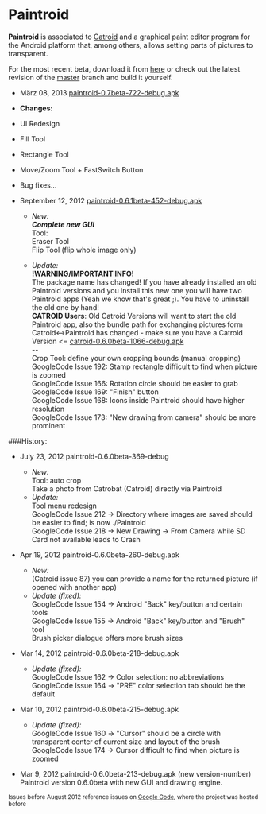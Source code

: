 Paintroid
=========

**Paintroid** is associated to [Catroid](https://github.com/Catrobat/Catroid) and a graphical paint editor program for the Android platform that, among others, allows setting parts of pictures to transparent.



For the most recent beta, download it from [here](http://catrobatgw.ist.tugraz.at:8080/job/Paintroid/lastSuccessfulBuild/artifact/Paintroid/bin/) or check out the latest revision of the [master](https://github.com/Catrobat/Paintroid/commits/master) branch and build it yourself.

* März 08, 2013 [paintroid-0.7beta-722-debug.apk](http://catrobatgw.ist.tugraz.at:8080/job/Paintroid/722/artifact/Paintroid/bin/paintroid-0.7beta-722-debug.apk)
 * **Changes:**
 * UI Redesign
 * Fill Tool
 * Rectangle Tool
 * Move/Zoom Tool + FastSwitch Button
 * Bug fixes...
 
 
 

* September 12, 2012 [paintroid-0.6.1beta-452-debug.apk](https://github.com/Catrobat/Paintroid/downloads)  
  * *New:*  
  ***Complete new GUI***  
  Tool:   
  Eraser Tool  
  Flip Tool (flip whole image only)
        
  * *Update:*  
  **!WARNING/IMPORTANT INFO!**  
  The package name has changed! If you have already installed an old Paintroid versions and you install this new one you will have two Paintroid apps (Yeah we know that's great ;). You have to uninstall the old one by hand!  
  **CATROID Users**: Old Catroid Versions will want to start the old Paintroid app, also the bundle path for exchanging pictures form Catroid<->Paintroid has changed - make sure you have a Catroid Version <= [catroid-0.6.0beta-1066-debug.apk ](https://github.com/Catrobat/Catroid/downloads)  
  --  
  Crop Tool: define your own cropping bounds (manual cropping)  
  GoogleCode Issue 192: Stamp rectangle difficult to find when picture is zoomed  
  GoogleCode Issue 166: Rotation circle should be easier to grab	 
  GoogleCode Issue 169: "Finish" button  
  GoogleCode Issue 168: Icons inside Paintroid should have higher resolution  
  GoogleCode Issue 173: "New drawing from camera" should be more prominent  


###History:

* July 23, 2012 paintroid-0.6.0beta-369-debug  
  * *New:*  
  Tool: auto crop  
  Take a photo from Catrobat (Catroid) directly via Paintroid  
  * *Update:*  
  Tool menu redesign  
  GoogleCode Issue 212 -> Directory where images are saved should be easier to find; is now ./Paintroid  
  GoogleCode Issue 218 -> New Drawing -> From Camera while SD Card not available leads to Crash   

* Apr 19, 2012 paintroid-0.6.0beta-260-debug.apk  
  * *New:*  
  (Catroid issue 87) you can provide a name for the returned picture (if opened with another app)  
  * *Update (fixed):*  
  GoogleCode Issue 154 -> Android "Back" key/button and certain tools  
  GoogleCode Issue 155 -> Android "Back" key/button and "Brush" tool  
  Brush picker dialogue offers more brush sizes  

* Mar 14, 2012 paintroid-0.6.0beta-218-debug.apk
  * *Update (fixed):*  
  GoogleCode Issue 162 -> Color selection: no abbreviations  
  GoogleCode Issue 164 -> "PRE" color selection tab should be the default  

* Mar 10, 2012 paintroid-0.6.0beta-215-debug.apk  
  * *Update (fixed):*  
  GoogleCode Issue 160 -> "Cursor" should be a circle with transparent center of current size and layout of the brush  
  GoogleCode Issue 174 -> Cursor difficult to find when picture is zoomed

* Mar 9, 2012 paintroid-0.6.0beta-213-debug.apk (new version-number)
  Paintroid version 0.6.0beta with new GUI and drawing engine.

<sub>Issues before August 2012 reference issues on [Google Code](https://code.google.com/p/catroid/issues/list?can=1&q=App%3DPaintroid+&colspec=ID+Type+Status+Priority+Owner+Summary&cells=tiles), where the project was hosted before</sub>
